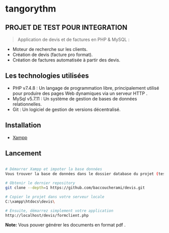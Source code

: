 # tangorythm

## PROJET DE TEST POUR INTEGRATION ##


> Application de devis et de factures en PHP & MySQL :
- Moteur de recherche sur les clients.
- Création de devis (facture pro format).
- Création de factures automatisée à partir des devis.

## Les technologies utilisées  ##


- PHP v7.4.8 : Un langage de programmation libre, principalement utilisé pour produire des pages Web dynamiques via un serveur HTTP .
- MySql v5.7.11 : Un système de gestion de bases de données relationnelles.
- Git : Un logiciel de gestion de versions décentralisé.

## Installation  ##


- [Xampp](http://www.xampp.com/)


## Lancement ##


```bash

# Démarrer Xampp et impoter la base données      
Vous trouver la base de données dans le dossier database du projet (test1.sql)

# Obtenir le dernier repository
git clone --depth=1 https://github.com/baccoucherami/devis.git

# Copier le projet dans votre serveur locale 
C:\xampp\htdocs\devis\

# Ensuite, démarrez simplement votre application
http://localhost/devis/formclient.php
```

**Note:** Vous pouver générer les documents en format pdf . 




